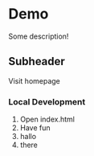 # Demo 

Some description!

## Subheader

Visit homepage

### Local Development

1. Open index.html
2. Have fun
3. hallo
4. there
